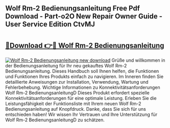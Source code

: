 ## Wolf Rm-2 Bedienungsanleitung Free Pdf Download - Part-o2O New Repair Owner Guide - User Service Edition CtvMJ

# <h2><a href="http://df313x.blite.top/?on=Wolf+Rm-2+Bedienungsanleitung">🔗Download 👉🔴 Wolf Rm-2 Bedienungsanleitung</a></h2>

[![Wolf Rm-2 Bedienungsanleitung new download](https://i.imgur.com/lujVjoI.png)](http://df313x.blite.top/?on=Wolf+Rm-2+Bedienungsanleitung)
Grüße und willkommen in der Bedienungsanleitung für Ihr neu gekauftes Wolf Rm-2 Bedienungsanleitung. Dieses Handbuch soll Ihnen helfen, die Funktionen und Funktionen Ihres Produkts einfach zu navigieren. Im Inneren finden Sie detaillierte Anweisungen zur Installation, Verwendung, Wartung und Fehlerbehebung. Wichtige Informationen zu Konnektivitätsanforderungen Wolf Rm-2 BedienungsanleitungD Dieses Produkt erfordert spezielle Konnektivitätsanforderungen für eine optimale Leistung. Erleben Sie die Leistungsfähigkeit der Funktionsliste mit Ihrem neuen Wolf Rm-2 Bedienungsanleitung auf Knopfdruck. Danke, dass Sie sich für uns entschieden haben! Wir wissen Ihr Vertrauen und Ihre Unterstützung für Wolf Rm-2 BedienungsanleitungD zu schätzen.
